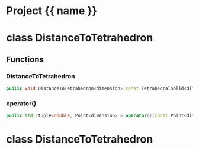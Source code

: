 <script setup>
import {useRoute} from 'vitepress'
const {path} = useRoute()
const tokens = path.split('/')
const words = tokens[2].split('-');
for (let i = 0; i < words.length; i++) {
    words[i] = words[i].charAt(0).toUpperCase() + words[i].slice(1);
    words[i] = words[i].replace('geode', 'Geode')
}
const name = words.join('-');
</script>
# Project {{ name }}

# class DistanceToTetrahedron


## Functions

### DistanceToTetrahedron

```cpp
public void DistanceToTetrahedron<dimension>(const TetrahedralSolid<dimension> & mesh)
```


### operator()

```cpp
public std::tuple<double, Point<dimension> > operator()(const Point<dimension> & query, index_t cur_box)
```




# class DistanceToTetrahedron


